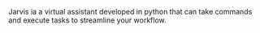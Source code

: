 Jarvis ia a virtual assistant developed in python that can take commands and execute tasks to streamline your workflow.
